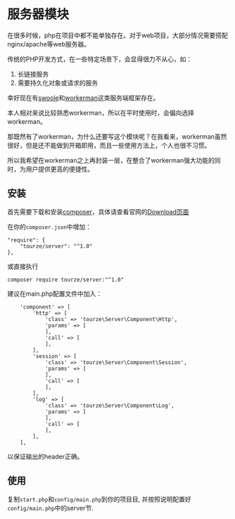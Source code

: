 # 服务器模块

在很多时候，php在项目中都不能单独存在。对于web项目，大部分情况需要搭配nginx/apache等web服务器。

传统的PHP开发方式，在一些特定场景下，会显得很力不从心，如：

1. 长链接服务
2. 需要持久化对象或请求的服务

幸好现在有[swoole](http://www.swoole.com)和[workerman](www.workerman.net)这类服务端框架存在。

本人相对来说比较熟悉workerman，所以在平时使用时，会偏向选择workerman。

那既然有了workerman，为什么还要写这个模块呢？在我看来，workerman虽然很好，但是还不能做到开箱即用，而且一些使用方法上，个人也很不习惯。

所以我希望在workerman之上再封装一层，在整合了workerman强大功能的同时，为用户提供更高的便捷性。

## 安装

首先需要下载和安装[composer](https://getcomposer.org/)，具体请查看官网的[Download页面](https://getcomposer.org/download/)

在你的`composer.json`中增加：

    "require": {
        "tourze/server": "^1.0"
    },

或直接执行

    composer require tourze/server:"^1.0"

建议在main.php配置文件中加入：

```
    'component' => [
        'http' => [
            'class' => 'tourze\Server\Component\Http',
            'params' => [
            ],
            'call' => [
            ],
        ],
        'session' => [
            'class' => 'tourze\Server\Component\Session',
            'params' => [
            ],
            'call' => [
            ],
        ],
        'log' => [
            'class' => 'tourze\Server\Component\Log',
            'params' => [
            ],
            'call' => [
            ],
        ],
    ],
```

以保证输出的header正确。

## 使用

复制`start.php`和`config/main.php`到你的项目目, 并按照说明配置好`config/main.php`中的server节.

